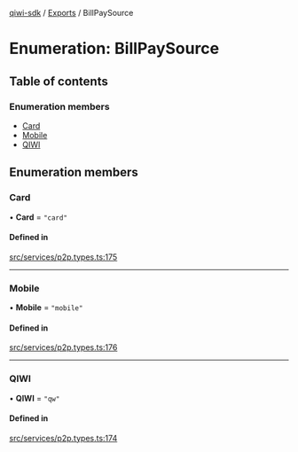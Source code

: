 [qiwi-sdk](../README.md) / [Exports](../modules.md) / BillPaySource

# Enumeration: BillPaySource

## Table of contents

### Enumeration members

- [Card](BillPaySource.md#card)
- [Mobile](BillPaySource.md#mobile)
- [QIWI](BillPaySource.md#qiwi)

## Enumeration members

### Card

• **Card** = `"card"`

#### Defined in

[src/services/p2p.types.ts:175](https://github.com/AlexXanderGrib/node-qiwi-sdk/blob/074077c/src/services/p2p.types.ts#L175)

___

### Mobile

• **Mobile** = `"mobile"`

#### Defined in

[src/services/p2p.types.ts:176](https://github.com/AlexXanderGrib/node-qiwi-sdk/blob/074077c/src/services/p2p.types.ts#L176)

___

### QIWI

• **QIWI** = `"qw"`

#### Defined in

[src/services/p2p.types.ts:174](https://github.com/AlexXanderGrib/node-qiwi-sdk/blob/074077c/src/services/p2p.types.ts#L174)
